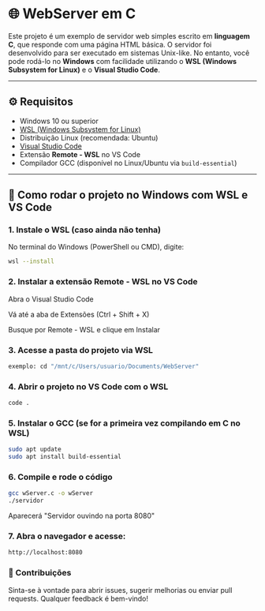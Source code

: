 # 🌐 WebServer em C

Este projeto é um exemplo de servidor web simples escrito em **linguagem C**, que responde com uma página HTML básica. O servidor foi desenvolvido para ser executado em sistemas Unix-like. No entanto, você pode rodá-lo no **Windows** com facilidade utilizando o **WSL (Windows Subsystem for Linux)** e o **Visual Studio Code**.

---

## ⚙️ Requisitos

- Windows 10 ou superior
- [WSL (Windows Subsystem for Linux)](https://learn.microsoft.com/pt-br/windows/wsl/install)
- Distribuição Linux (recomendada: Ubuntu)
- [Visual Studio Code](https://code.visualstudio.com/)
- Extensão **Remote - WSL** no VS Code
- Compilador GCC (disponível no Linux/Ubuntu via `build-essential`)

---

## 🚀 Como rodar o projeto no Windows com WSL e VS Code

### 1. Instale o WSL (caso ainda não tenha)

No terminal do Windows (PowerShell ou CMD), digite:

```bash
wsl --install
```

### 2. Instalar a extensão Remote - WSL no VS Code

Abra o Visual Studio Code

Vá até a aba de Extensões (Ctrl + Shift + X)

Busque por Remote - WSL e clique em Instalar

### 3. Acesse a pasta do projeto via WSL

```bash
exemplo: cd "/mnt/c/Users/usuario/Documents/WebServer"
```
### 4. Abrir o projeto no VS Code com o WSL
```bash
code .
```
### 5. Instalar o GCC (se for a primeira vez compilando em C no WSL)
```bash
sudo apt update
sudo apt install build-essential
```
### 6. Compile e rode o código
```bash
gcc wServer.c -o wServer
./servidor
```

Aparecerá  "Servidor ouvindo na porta 8080"

### 7. Abra o navegador e acesse:
```bash
http://localhost:8080
```

### 🤝 Contribuições
Sinta-se à vontade para abrir issues, sugerir melhorias ou enviar pull requests. Qualquer feedback é bem-vindo!


